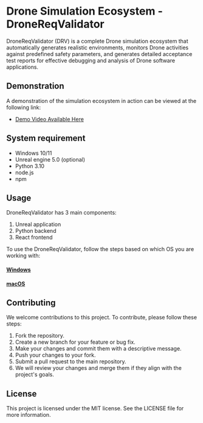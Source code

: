 # Drone Simulation Ecosystem - DroneReqValidator

DroneReqValidator (DRV) is a complete Drone simulation ecosystem that automatically generates realistic environments, monitors Drone activities against predefined safety parameters, and generates detailed acceptance test reports for effective debugging and analysis of Drone software applications. 

## Demonstration

A demonstration of the simulation ecosystem in action can be viewed at the following link:

- [Demo Video Available Here](https://www.youtube.com/watch?v=Fd9ft55gbO8)




## System requirement
- Windows 10/11
- Unreal engine 5.0 (optional)
- Python 3.10
- node.js
- npm


## Usage

DroneReqValidator has 3 main components:
1. Unreal application
2. Python backend
3. React frontend

To use the DroneReqValidator, follow the steps based on which OS you are working with:
#### [Windows](docs/windowsinstallation.md)
#### [macOS](docs/macinstallation.md)

## Contributing

We welcome contributions to this project. To contribute, please follow these steps:

1. Fork the repository.
2. Create a new branch for your feature or bug fix.
3. Make your changes and commit them with a descriptive message.
4. Push your changes to your fork.
5. Submit a pull request to the main repository.
6. We will review your changes and merge them if they align with the project's goals.

## License
This project is licensed under the MIT  license. See the LICENSE file for more information.
